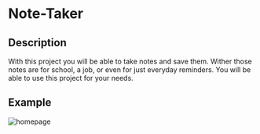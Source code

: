 # Note-Taker


## Description
With this project you will be able to take notes and save them. Wither those notes are for school, a job, or even for just everyday reminders. You will be able to use this project for your needs.

## Example 

![homepage](https://user-images.githubusercontent.com/92404288/153788064-a8b07240-906f-4103-aea2-44b5b6a39d74.png)
